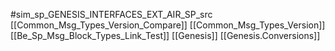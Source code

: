 #sim_sp_GENESIS_INTERFACES_EXT_AIR_SP_src
[[Common_Msg_Types_Version_Compare]]
[[Common_Msg_Types_Version]]
[[Be_Sp_Msg_Block_Types_Link_Test]]
[[Genesis]]
[[Genesis.Conversions]]
